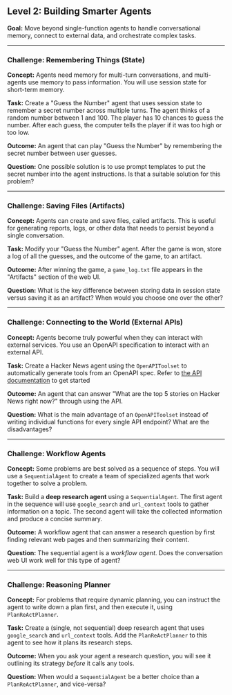 ## Level 2: Building Smarter Agents

**Goal:** Move beyond single-function agents to handle conversational memory, connect to external data, and orchestrate complex tasks.

---
### Challenge: Remembering Things (State)

**Concept:** Agents need memory for multi-turn conversations, and multi-agents use memory to pass information. You will use session state for short-term memory.

**Task:** Create a "Guess the Number" agent that uses session state to remember a secret number across multiple turns. The agent thinks of a random number between 1 and 100. The player has 10 chances to guess the number. After each guess, the computer tells the player if it was too high or too low.

**Outcome:** An agent that can play "Guess the Number" by remembering the secret number between user guesses.

**Question:** One possible solution is to use prompt templates to put the secret number into the agent instructions. Is that a suitable solution for this problem? 

---
### Challenge: Saving Files (Artifacts)

**Concept:** Agents can create and save files, called artifacts. This is useful for generating reports, logs, or other data that needs to persist beyond a single conversation.

**Task:** Modify your "Guess the Number" agent. After the game is won, store a log of all the guesses, and the outcome of the game, to an artifact.

**Outcome:** After winning the game, a `game_log.txt` file appears in the "Artifacts" section of the web UI.

**Question:** What is the key difference between storing data in session state versus saving it as an artifact? When would you choose one over the other?

---
### Challenge: Connecting to the World (External APIs)

**Concept:** Agents become truly powerful when they can interact with external services. You use an OpenAPI specification to interact with an external API.

**Task:** Create a Hacker News agent using the `OpenAPIToolset` to automatically generate tools from an OpenAPI spec. Refer to [the API documentation](https://github.com/HackerNews/API) to get started

**Outcome:** An agent that can answer "What are the top 5 stories on Hacker News right now?" through using the API.

**Question:** What is the main advantage of an `OpenAPIToolset` instead of writing individual functions for every single API endpoint? What are the disadvantages?

---
### Challenge: Workflow Agents

**Concept:** Some problems are best solved as a sequence of steps. You will use a `SequentialAgent` to create a team of specialized agents that work together to solve a problem.

**Task:** Build a **deep research agent** using a `SequentialAgent`. The first agent in the sequence will use `google_search` and `url_context` tools to gather information on a topic. The second agent will take the collected information and produce a concise summary.

**Outcome:** A workflow agent that can answer a research question by first finding relevant web pages and then summarizing their content.

**Question:** The sequential agent is a *workflow agent*. Does the conversation web UI work well for this type of agent? 

---
### Challenge: Reasoning Planner

**Concept:** For problems that require dynamic planning, you can instruct the agent to write down a plan first, and then execute it, using  `PlanReActPlanner`.

**Task:** Create a (single, not sequential) deep research agent that uses `google_search` and `url_context` tools. Add the `PlanReActPlanner` to this agent to see how it plans its research steps.

**Outcome:** When you ask your agent a research question, you will see it outlining its strategy *before* it calls any tools.

**Question:** When would a `SequentialAgent` be a better choice than a `PlanReActPlanner`, and vice-versa?
